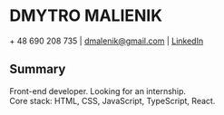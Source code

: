 # DMYTRO MALIENIK
\+ 48 690 208 735 | dmalenik@gmail.com | [LinkedIn](https://www.linkedin.com/in/dmitriy-m-137a735b/)

## Summary
Front-end developer. Looking for an internship.   
Core stack: HTML, CSS, JavaScript, TypeScript, React.